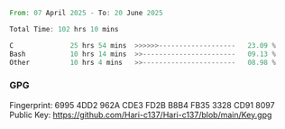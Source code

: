 <!--START_SECTION:waka-->

```rust
From: 07 April 2025 - To: 20 June 2025

Total Time: 102 hrs 10 mins

C              25 hrs 54 mins  >>>>>>-------------------   23.09 %
Bash           10 hrs 14 mins  >>-----------------------   09.13 %
Other          10 hrs 4 mins   >>-----------------------   08.98 %
```

<!--END_SECTION:waka-->

### GPG <br />
Fingerprint:     6995 4DD2 962A CDE3 FD2B B8B4 FB35 3328 CD91 8097 <br />
Public Key:      https://github.com/Hari-c137/Hari-c137/blob/main/Key.gpg
